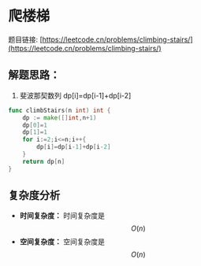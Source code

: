 # 爬楼梯


题目链接: [https://leetcode.cn/problems/climbing-stairs/](https://leetcode.cn/problems/climbing-stairs/)

## 解题思路：


1. 斐波那契数列 dp[i]=dp[i-1]+dp[i-2]

```go
func climbStairs(n int) int {
    dp := make([]int,n+1)
    dp[0]=1
    dp[1]=1
    for i:=2;i<=n;i++{
        dp[i]=dp[i-1]+dp[i-2]
    }
    return dp[n]
}

```

## 复杂度分析

- **时间复杂度：** 时间复杂度是 $$O(n)$$
- **空间复杂度：** 空间复杂度是 $$O(n)$$
